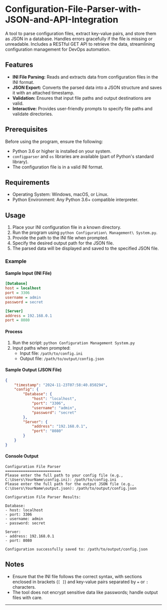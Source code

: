 # Configuration-File-Parser-with-JSON-and-API-Integration
A tool to parse configuration files, extract key-value pairs, and store them as JSON in a database. Handles errors gracefully if the file is missing or unreadable. Includes a RESTful GET API to retrieve the data, streamlining configuration management for DevOps automation.

## Features
- **INI File Parsing:** Reads and extracts data from configuration files in the INI format.
- **JSON Export:** Converts the parsed data into a JSON structure and saves it with an attached timestamp.
- **Validation:** Ensures that input file paths and output destinations are valid.
- **Interactive:** Provides user-friendly prompts to specify file paths and validate directories.

## Prerequisites
Before using the program, ensure the following:
- Python 3.6 or higher is installed on your system.
- `configparser` and `os` libraries are available (part of Python's standard library).
- The configuration file is in a valid INI format.

## Requirements
- Operating System: Windows, macOS, or Linux.
- Python Environment: Any Python 3.6+ compatible interpreter.

## Usage
1. Place your INI configuration file in a known directory.
2. Run the program using `python Configuration\ Management\ System.py`.
3. Provide the path to the INI file when prompted.
4. Specify the desired output path for the JSON file.
5. The parsed data will be displayed and saved to the specified JSON file.

### Example
#### Sample Input (INI File)
```ini
[Database]
host = localhost
port = 3306
username = admin
password = secret

[Server]
address = 192.168.0.1
port = 8080
```

#### Process
1. Run the script: `python Configuration Management System.py`
2. Input paths when prompted:
   - Input file: `/path/to/config.ini`
   - Output file: `/path/to/output/config.json`

#### Sample Output (JSON File)
```json
{
    "timestamp": "2024-11-23T07:58:40.850294",
    "config": {
        "Database": {
            "host": "localhost",
            "port": "3306",
            "username": "admin",
            "password": "secret"
        },
        "Server": {
            "address": "192.168.0.1",
            "port": "8080"
        }
    }
}
```

#### Console Output
```plaintext
Configuration File Parser
=========================
Please enter the full path to your config file (e.g., C:\Users\YourName\config.ini): /path/to/config.ini
Please enter the full path for the output JSON file (e.g., C:\Users\YourName\output.json): /path/to/output/config.json

Configuration File Parser Results:

Database:
- host: localhost
- port: 3306
- username: admin
- password: secret

Server:
- address: 192.168.0.1
- port: 8080

Configuration successfully saved to: /path/to/output/config.json
```

## Notes
- Ensure that the INI file follows the correct syntax, with sections enclosed in brackets (`[ ]`) and key-value pairs separated by `=` or `:` characters.
- The tool does not encrypt sensitive data like passwords; handle output files with care.

---
